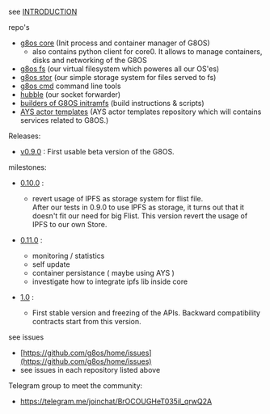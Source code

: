 
see [INTRODUCTION](intro.md)

repo's
- [g8os core](https://github.com/g8os/core0) (Init process and container manager of G8OS)
  - also contains python client for core0. It allows to manage containers, disks and networking of the G8OS
- [g8os fs](https://github.com/g8os/fs) (our virtual filesystem which poweres all our OS'es)
- [g8os stor](https://github.com/g8os/router) (our simple storage system for files served to fs)
- [g8os cmd](https://github.com/g8os/corectl) command line tools
- [hubble](https://github.com/g8os/hubble) (our socket forwarder)
- [builders of G8OS initramfs](https://github.com/g8os/initramfs) (build instructions & scripts)
- [AYS actor templates](https://github.com/g8os/ays_g8os)  (AYS actor templates repository which will contains services related to G8OS.)

Releases:
 - [v0.9.0](https://github.com/g8os/core0/releases/tag/v0.9.0) : First usable beta version of the G8OS.

milestones:
- [0.10.0](https://github.com/g8os/home/milestone/4) :
  - revert usage of IPFS as storage system for flist file.  
    After our tests in 0.9.0 to use IPFS as storage, it turns out that it doesn't fit our need for big Flist. This version revert the usage of IPFS to our own Store.

- [0.11.0](https://github.com/g8os/home/milestone/5) :
  - monitoring / statistics
  - self update
  - container persistance ( maybe using AYS )
  - investigate how to integrate ipfs lib inside core


- [1.0](https://github.com/g8os/home/milestone/2) :
  - First stable version and freezing of the APIs. Backward compatibility contracts start from this version.

see issues
- [https://github.com/g8os/home/issues](https://github.com/g8os/home/issues)
- see issues in each repository listed above

Telegram group to meet the community:
- https://telegram.me/joinchat/BrOCOUGHeT035il_qrwQ2A
